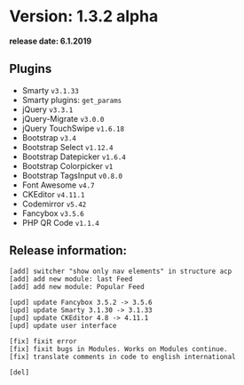 Version: 1.3.2 alpha
========================
**release date:	6.1.2019**

Plugins
-------
- Smarty                `v3.1.33`
- Smarty plugins:       `get_params`
- jQuery                `v3.3.1`
- jQuery-Migrate        `v3.0.0`
- jQuery TouchSwipe     `v1.6.18`
- Bootstrap             `v3.4`
- Bootstrap Select      `v1.12.4`
- Bootstrap Datepicker  `v1.6.4`
- Bootstrap Colorpicker `v1`
- Bootstrap TagsInput   `v0.8.0`
- Font Awesome          `v4.7`
- CKEditor              `v4.11.1`
- Codemirror            `v5.42`
- Fancybox	        `v3.5.6`
- PHP QR Code           `v1.1.4`


Release information:
-------------
	[add] switcher "show only nav elements" in structure acp
	[add] add new module: last Feed
	[add] add new module: Popular Feed
	
	[upd] update Fancybox 3.5.2 -> 3.5.6 
	[upd] update Smarty 3.1.30 -> 3.1.33 
	[upd] update CKEditor 4.8 -> 4.11.1 
	[upd] update user interface
	
	[fix] fixit error
	[fix] fixit bugs in Modules. Works on Modules continue.
	[fix] translate comments in code to english international
	
	[del] 